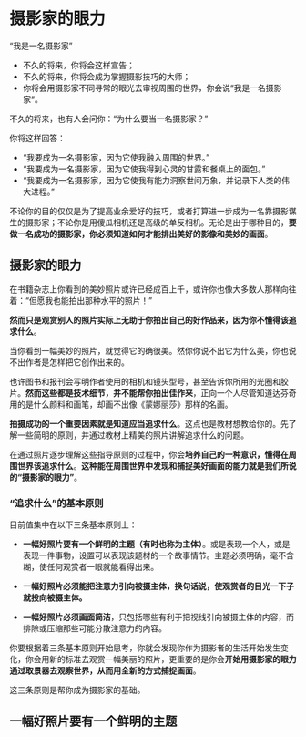 # 摄影家的眼力

“我是一名摄影家”

- 不久的将来，你将会这样宣告；
- 不久的将来，你将会成为掌握摄影技巧的大师；
- 你将会用摄影家不同寻常的眼光去审视周围的世界，你会说“我是一名摄影家”。

不久的将来，也有人会问你：“为什么要当一名摄影家？”

你将这样回答：

- “我要成为一名摄影家，因为它使我融入周围的世界。”
- “我要成为一名摄影家，因为它使我得到心灵的甘露和餐桌上的面包。”
- “我要成为一名摄影家，因为它使我有能力洞察世间万象，并记录下人类的伟大进程。”

不论你的目的仅仅是为了提高业余爱好的技巧，或者打算进一步成为一名靠摄影谋生的摄影家；不论你是用傻瓜相机还是高级的单反相机。无论是出于哪种目的，**要做一名成功的摄影家，你必须知道如何才能排出美好的影像和美妙的画面**。

## 摄影家的眼力

在书籍杂志上你看到的美妙照片或许已经成百上千，或许你也像大多数人那样向往着：“但愿我也能拍出那种水平的照片！”

**然而只是观赏别人的照片实际上无助于你拍出自己的好作品来，因为你不懂得该追求什么**。

当你看到一幅美妙的照片，就觉得它的确很美。然你你说不出它为什么美，你也说不出作者是怎样把它创作出来的。

也许图书和报刊会写明作者使用的相机和镜头型号，甚至告诉你所用的光圈和胶片。**然而这些都是技术细节，并不能帮你拍出佳作来**，正向一个人尽管知道达芬奇用的是什么颜料和画笔，却画不出像《蒙娜丽莎》那样的名画。

**拍摄成功的一个重要因素就是知道应当追求什么**。这点也是教材想教给你的。先了解一些简明的原则，并通过教材上精美的照片讲解追求什么的问题。

在通过照片逐步理解这些指导原则的过程中，你会**培养自己的一种意识，懂得在周围世界该追求什么**。**这种能在周围世界中发现和捕捉美好画面的能力就是我们所说的“摄影家的眼力”**。

### “追求什么”的基本原则

目前值集中在以下三条基本原则上：

- **一幅好照片要有一个鲜明的主题（有时也称为主体）**。或是表现一个人，或是表现一件事物，设置可以表现该题材的一个故事情节。主题必须明确，毫不含糊，使任何观赏者一眼就能看得出来。

- **一幅好照片必须能把注意力引向被摄主体，换句话说，使观赏者的目光一下子就投向被摄主体。**
- **一幅好照片必须画面简洁**，只包括哪些有利于把视线引向被摄主体的内容，而排除或压缩那些可能分散注意力的内容。

你要根据着三条基本原则开始思考，你就会发现你作为摄影者的生活开始发生变化，你会用新的标准去观赏一幅美丽的照片，更重要的是你会**开始用摄影家的眼力通过取景器去观察世界，从而用全新的方式捕捉画面**。

这三条原则是帮你成为摄影家的基础。

## 一幅好照片要有一个鲜明的主题

